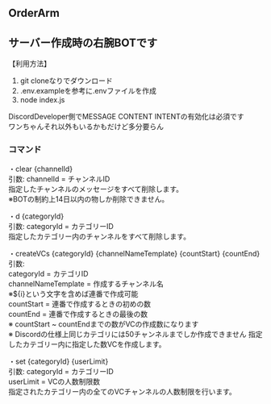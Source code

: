 ## OrderArm

## サーバー作成時の右腕BOTです

【利用方法】
1. git cloneなりでダウンロード
2. .env.exampleを参考に.envファイルを作成
3. node index.js

DiscordDeveloper側でMESSAGE CONTENT INTENTの有効化は必須です  
ワンちゃんそれ以外もいるかもだけど多分要らん

### コマンド

・clear {channelId}  
引数: channelId = チャンネルID  
指定したチャンネルのメッセージをすべて削除します。  
※BOTの制約上14日以内の物しか削除できません。

・d {categoryId}  
引数: categoryId = カテゴリーID  
指定したカテゴリー内のチャンネルをすべて削除します。

・createVCs {categoryId} {channelNameTemplate} {countStart} {countEnd}  
引数:  
categoryId = カテゴリID  
channelNameTemplate = 作成するチャンネル名  
※${i}という文字を含めば連番で作成可能  
countStart = 連番で作成するときの初めの数  
countEnd = 連番で作成するときの最後の数  
※ countStart ~ countEndまでの数がVCの作成数になります  
※ Discordの仕様上同じカテゴリには50チャンネルまでしか作成できません
指定したカテゴリー内に指定した数VCを作成します。

・set {categoryId} {userLimit}  
引数:
categoryId = カテゴリーID  
userLimit = VCの人数制限数  
指定されたカテゴリー内の全てのVCチャンネルの人数制限を行います。